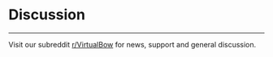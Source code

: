 # Discussion

---

Visit our subreddit [r/VirtualBow](https://www.reddit.com/r/VirtualBow) for news, support and general discussion.
